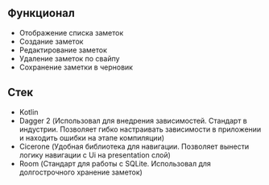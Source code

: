 ## Функционал
- Отображение списка заметок
- Создание заметок
- Редактирование заметок
- Удаление заметок по свайпу
- Сохранение заметки в черновик

## Стек
- Kotlin
- Dagger 2 (Использовал для внедрения зависимостей. Стандарт в индустрии. Позволяет гибко настраивать зависимости в приложении и находить ошибки на этапе компиляции)
- Cicerone (Удобная библиотека для навигации. Позволяет вынести логику навигации с Ui на presentation слой)
- Room (Стандарт для работы с SQLite. Использовал для долгострочного хранение заметок)
